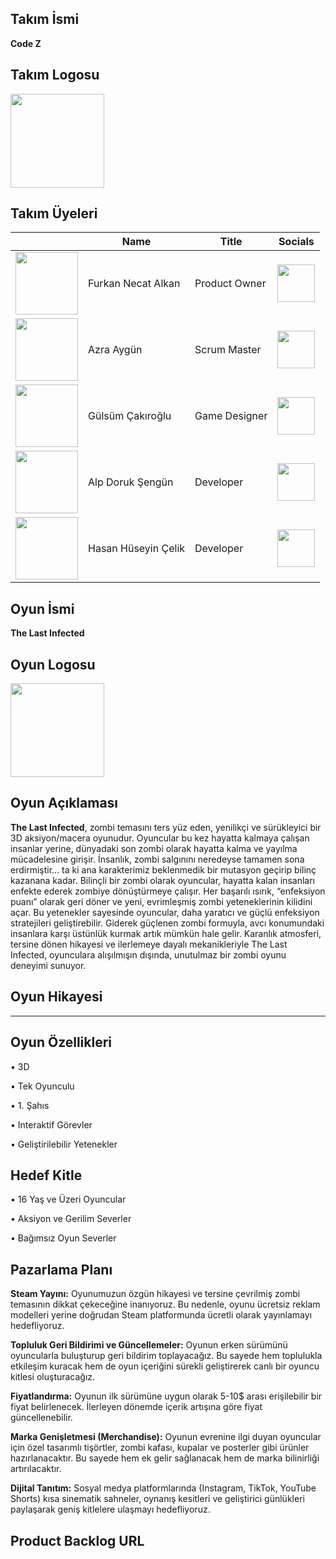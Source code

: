 ## Takım İsmi

**Code Z**
## Takım Logosu
<img src="https://github.com/user-attachments/assets/f866cf6f-75d8-4e16-beb9-898ab1a9586e" width="150"/>

## Takım Üyeleri

|          | Name     | Title    |  Socials | 
|----------|----------|----------|----------|
|<img src="https://github.com/user-attachments/assets/99435d80-635a-4941-bcde-bee1017bc700" width="100"/>|Furkan Necat Alkan|Product Owner |<a href="https://www.linkedin.com/in/furkannecatalkan/?utm_source=share&utm_campaign=share_via&utm_content=profile&utm_medium=android_app"> <img src="https://github.com/user-attachments/assets/a5b18c01-d8c7-4dd5-becd-403e0f788d0a" width="60" /> </a> 
|<img src="https://github.com/user-attachments/assets/90c4db97-ddd4-4979-ae74-0268f1763e3e" width="100"/>|Azra Aygün   | Scrum Master  |<a href="https://www.linkedin.com/in/azra-ayg%C3%BCn-564a3629a?utm_source=share&utm_campaign=share_via&utm_content=profile&utm_medium=ios_app"> <img src="https://github.com/user-attachments/assets/a5b18c01-d8c7-4dd5-becd-403e0f788d0a" width="60" /></a>|
|<img src="https://github.com/user-attachments/assets/e076250e-ad53-4f40-a156-3dd28ba5b116" width="100"/>|Gülsüm Çakıroğlu   | Game Designer  |<a href="https://www.linkedin.com/in/g%C3%BCls%C3%BCm-%C3%A7ak%C4%B1ro%C4%9Flu-a37350339?utm_source=share&utm_campaign=share_via&utm_content=profile&utm_medium=android_app"> <img src="https://github.com/user-attachments/assets/a5b18c01-d8c7-4dd5-becd-403e0f788d0a" width="60" /> </a>|
|<img src="https://github.com/user-attachments/assets/ddf4b2a6-d4db-4ff4-b1d8-e5c7988fa82a" width="100"/>|Alp Doruk Şengün|	Developer |<a href="https://www.linkedin.com/in/alpsengun?utm_source=share&utm_campaign=share_via&utm_content=profile&utm_medium=android_app"> <img src="https://github.com/user-attachments/assets/a5b18c01-d8c7-4dd5-becd-403e0f788d0a" width="60" /> </a>|
|<img src="https://github.com/user-attachments/assets/abdbfdeb-e5f3-4bbd-9079-4f77f68ed9b0"  width="100"/>|Hasan Hüseyin Çelik|	Developer |<a href="https://www.linkedin.com/in/hasan-h%C3%BCseyin-%C3%A7elik-651398297/"> <img src="https://github.com/user-attachments/assets/a5b18c01-d8c7-4dd5-becd-403e0f788d0a" width="60" /> </a>|
## Oyun İsmi

**The Last Infected**
## Oyun Logosu

<img src="https://github.com/user-attachments/assets/b7c732f4-4929-4077-8789-0d8a49e9dbc4" width="150"/> 

## Oyun Açıklaması

**The Last Infected**, zombi temasını ters yüz eden, yenilikçi ve sürükleyici bir 3D aksiyon/macera oyunudur. Oyuncular bu kez hayatta kalmaya çalışan insanlar yerine, dünyadaki son zombi olarak hayatta kalma ve yayılma mücadelesine girişir. İnsanlık, zombi salgınını neredeyse tamamen sona erdirmiştir… ta ki ana karakterimiz beklenmedik bir mutasyon geçirip bilinç kazanana kadar. Bilinçli bir zombi olarak oyuncular, hayatta kalan insanları enfekte ederek zombiye dönüştürmeye çalışır. Her başarılı ısırık, “enfeksiyon puanı” olarak geri döner ve yeni, evrimleşmiş zombi yeteneklerinin kilidini açar. Bu yetenekler sayesinde oyuncular, daha yaratıcı ve güçlü enfeksiyon stratejileri geliştirebilir. Giderek güçlenen zombi formuyla, avcı konumundaki insanlara karşı üstünlük kurmak artık mümkün hale gelir. Karanlık atmosferi, tersine dönen hikayesi ve ilerlemeye dayalı mekanikleriyle The Last Infected, oyunculara alışılmışın dışında, unutulmaz bir zombi oyunu deneyimi sunuyor.


## Oyun Hikayesi
-----





## Oyun Özellikleri

• 3D

• Tek Oyunculu

• 1. Şahıs

• Interaktif Görevler

• Geliştirilebilir Yetenekler

## Hedef Kitle
• 16 Yaş ve Üzeri Oyuncular

• Aksiyon ve Gerilim Severler

• Bağımsız Oyun Severler
 ## Pazarlama Planı

**Steam Yayını:** Oyunumuzun özgün hikayesi ve tersine çevrilmiş zombi temasının dikkat çekeceğine inanıyoruz. Bu nedenle, oyunu ücretsiz reklam modelleri yerine doğrudan Steam platformunda ücretli olarak yayınlamayı hedefliyoruz.

**Topluluk Geri Bildirimi ve Güncellemeler:** Oyunun erken sürümünü oyuncularla buluşturup geri bildirim toplayacağız. Bu sayede hem toplulukla etkileşim kuracak hem de oyun içeriğini sürekli geliştirerek canlı bir oyuncu kitlesi oluşturacağız.

**Fiyatlandırma:** Oyunun ilk sürümüne uygun olarak 5-10$ arası erişilebilir bir fiyat belirlenecek. İlerleyen dönemde içerik artışına göre fiyat güncellenebilir.

**Marka Genişletmesi (Merchandise):** Oyunun evrenine ilgi duyan oyuncular için özel tasarımlı tişörtler, zombi kafası, kupalar ve posterler gibi ürünler hazırlanacaktır. Bu sayede hem ek gelir sağlanacak hem de marka bilinirliği artırılacaktır.

**Dijital Tanıtım:** Sosyal medya platformlarında (Instagram, TikTok, YouTube Shorts) kısa sinematik sahneler, oynanış kesitleri ve geliştirici günlükleri paylaşarak geniş kitlelere ulaşmayı hedefliyoruz.

## Product Backlog URL





